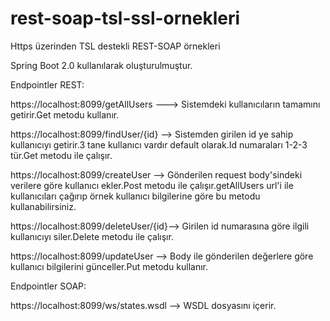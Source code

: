# rest-soap-tsl-ssl-ornekleri
Https üzerinden TSL destekli REST-SOAP örnekleri

Spring Boot 2.0 kullanılarak oluşturulmuştur.

Endpointler REST:

https://localhost:8099/getAllUsers ---> Sistemdeki kullanıcıların tamamını getirir.Get metodu kullanır.

https://localhost:8099/findUser/{id} --> Sistemden girilen id ye sahip kullanıcıyı getirir.3 tane kullanıcı vardır default olarak.Id numaraları 1-2-3 tür.Get metodu ile çalışır.

https://localhost:8099/createUser --> Gönderilen request body'sindeki verilere göre kullanıcı ekler.Post metodu ile çalışır.getAllUsers url'i ile kullanıcıları çağırıp örnek kullanıcı bilgilerine göre bu metodu kullanabilirsiniz.

https://localhost:8099/deleteUser/{id}--> Girilen id numarasına göre ilgili kullanıcıyı siler.Delete metodu ile çalışır.

https://localhost:8099/updateUser --> Body ile gönderilen değerlere göre kullanıcı bilgilerini günceller.Put metodu kullanır.

Endpointler SOAP:

https://localhost:8099/ws/states.wsdl --> WSDL dosyasını içerir.


